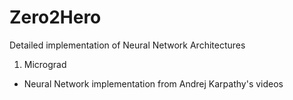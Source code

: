# Zero2Hero
Detailed implementation of Neural Network Architectures


1. Micrograd
- Neural Network implementation from Andrej Karpathy's videos
